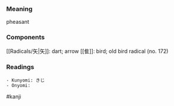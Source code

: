 ### Meaning

pheasant

### Components

[[Radicals/矢|矢]]: dart; arrow [[隹]]: bird; old bird radical (no. 172)

### Readings

```
- Kunyomi: きじ
- Onyomi: 
```

#kanji